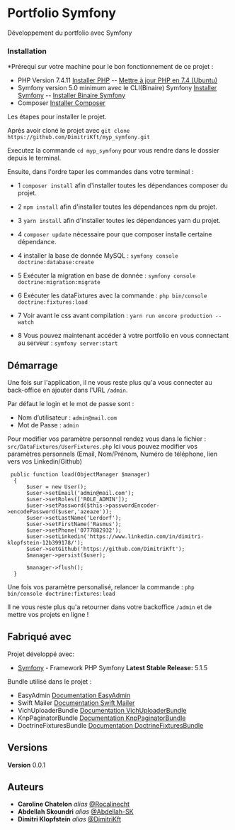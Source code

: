 # Portfolio Symfony

Développement du portfolio avec Symfony


### Installation

*Prérequi sur votre machine pour le bon fonctionnement de ce projet : 
- PHP Version 7.4.11 [Installer PHP](https://www.php.net/manual/fr/install.php) --  [Mettre à jour PHP en 7.4 (Ubuntu)](https://www.cloudbooklet.com/upgrade-php-version-to-php-7-4-on-ubuntu/)
- Symfony version 5.0 minimum avec le CLI(Binaire) Symfony [Installer Symfony](https://symfony.com/doc/current/setup.html) --  [Installer Binaire Symfony](https://symfony.com/download) 
- Composer [Installer Composer](https://getcomposer.org/download/) 

Les étapes pour installer le projet.

Après avoir cloné le projet avec ``git clone https://github.com/DimitriKft/myp_symfony.git``

Executez la commande ``cd myp_symfony`` pour vous rendre dans le dossier depuis le terminal.

Ensuite, dans l'ordre taper les commandes dans votre terminal : 

- 1 ``composer install`` afin d'installer toutes les dépendances composer du projet.

- 2 ``npm install``      afin d'installer toutes les dépendances npm du projet.

- 3 ``yarn install``     afin d'installer toutes les dépendances yarn du projet.

- 4 ``composer update`` nécessaire pour que composer installe certaine dépendance.

- 4 installer la base de donnée MySQL :                                              ``symfony console doctrine:database:create``

- 5 Exécuter la migration en base de donnée :                                        ``symfony console doctrine:migration:migrate``

- 6 Exécuter les dataFixtures avec la commande :                                     ``php bin/console doctrine:fixtures:load``

- 7 Voir avant le css avant compilation :                                            ``yarn run encore production --watch``

- 8 Vous pouvez maintenant accéder à votre portfolio en vous connectant au serveur : ``symfony server:start``



## Démarrage

Une fois sur l'application, il ne vous reste plus qu'a vous connecter au back-office en ajouter dans l'URL ``/admin``.

Par défaut le login et le mot de passe sont :
  - Nom d’utilisateur :  ``admin@mail.com``
  - Mot de Passe :       ``admin`` 
  
Pour modifier vos paramètre personnel rendez vous dans le fichier : ``src/DataFixtures/UserFixtures.php``
Ici vous pouvez modifier vos paramètres personnels (Email, Nom/Prénom, Numéro de téléphone, lien vers vos Linkedin/Github)

     public function load(ObjectManager $manager)
      {
          $user = new User();
          $user->setEmail('admin@mail.com');
          $user->setRoles(['ROLE_ADMIN']);
          $user->setPassword($this->passwordEncoder->encodePassword($user,'azeaze'));
          $user->setLastName('Lerdorf');
          $user->setFirstName('Rasmus');
          $user->setPhone('0777882932');
          $user->setLinkedin('https://www.linkedin.com/in/dimitri-klopfstein-12b399178/');
          $user->setGithub('https://github.com/DimitriKft');
          $manager->persist($user);

          $manager->flush();
      }

Une fois vos paramètre personalisé, relancer la commande : ``php bin/console doctrine:fixtures:load``

Il ne vous reste plus qu'a retourner dans votre backoffice ``/admin`` et de mettre vos projets en ligne ! 
  

## Fabriqué avec

Projet développé avec:

* [Symfony](https://symfony.com/) - Framework PHP Symfony
**Latest Stable Release:** 5.1.5

Bundle utilisé dans le projet : 

- EasyAdmin              [Documentation EasyAdmin](https://symfony.com/doc/current/bundles/EasyAdminBundle/index.html) 
- Swift Mailer           [Documentation Swift Mailer](https://symfony.com/doc/current/email.html) 
- VichUploaderBundle     [Documentation VichUploaderBundle](https://symfony.com/doc/2.x/bundles/EasyAdminBundle/integration/vichuploaderbundle.html)
- KnpPaginatorBundle     [Documentation KnpPaginatorBundle](https://github.com/KnpLabs/KnpPaginatorBundle) 
- DoctrineFixturesBundle [Documentation DoctrineFixturesBundle](https://symfony.com/doc/current/bundles/DoctrineFixturesBundle/index.html) 


## Versions

**Version** 0.0.1

## Auteurs
* **Caroline Chatelon** _alias_  [@Rocalinecht](https://github.com/Rocalinecht)
* **Abdellah Skoundri** _alias_  [@Abdellah-SK](https://github.com/Abdellah-Sk)
* **Dimitri Klopfstein** _alias_ [@DimitriKft](https://github.com/DimitriKft)



